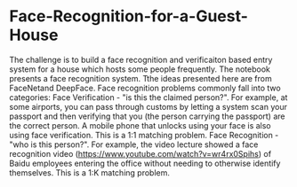 # Face-Recognition-for-a-Guest-House
The challenge is to build a face recognition and verificaiton based entry system for a house which hosts some people frequently.  The notebook presents a face recognition system. Tthe ideas presented here are from FaceNetand DeepFace.  Face recognition problems commonly fall into two categories:  Face Verification - "is this the claimed person?". For example, at some airports, you can pass through customs by letting a system scan your passport and then verifying that you (the person carrying the passport) are the correct person. A mobile phone that unlocks using your face is also using face verification. This is a 1:1 matching problem. Face Recognition - "who is this person?". For example, the video lecture showed a face recognition video (https://www.youtube.com/watch?v=wr4rx0Spihs) of Baidu employees entering the office without needing to otherwise identify themselves. This is a 1:K matching problem.

